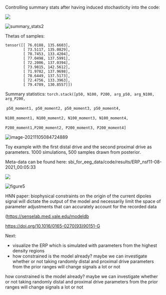 Controlling summary stats after having induced stochasticity into the code:

![](/home/kathi/Documents/Master_thesis/sbi_for_eeg_data/notebooks/summary_stats1.png)

![summary_stats2](/home/kathi/Documents/Master_thesis/sbi_for_eeg_data/notebooks/summary_stats2.png)



Thetas of samples: 

```
tensor([[ 76.0188, 135.6603],
        [ 73.5117, 135.0829],
        [ 78.7453, 133.4204],
        [ 77.0498, 137.5991],
        [ 72.2006, 137.0394],
        [ 73.9815, 142.5612],
        [ 71.9782, 137.9698],
        [ 78.6449, 137.5173],
        [ 72.4756, 133.3963],
        [ 79.4789, 130.8557]])
```

Summary statistics: `torch.stack([p50, N100, P200, arg_p50, arg_N100, arg_P200,`

​    `p50_moment1, p50_moment2, p50_moment3, p50_moment4,`

​    `N100_moment1, N100_moment2, N100_moment3, N100_moment4,`

​    `P200_moment1,P200_moment2, P200_moment3, P200_moment4]`

![image-20211105084724889](/home/kathi/Documents/Master_thesis/sbi_for_eeg_data/week_summaries/figures/hist_100_samples.png)



Toy example with the first distal drive and the second proximal drive as parameters. 1000 simulations, 500 samples drawn from posterior.

Meta-data can be found here: sbi_for_eeg_data/code/results/ERP_nsf11-08-2021_00:05:33

![](/home/kathi/Documents/Master_thesis/sbi_for_eeg_data/code/results/ERP_nsf11-08-2021_00:05:33/figure4.png)

![figure5](/home/kathi/Documents/Master_thesis/sbi_for_eeg_data/code/results/ERP_nsf11-08-2021_00:05:33/figure5.png)



HNN paper: biophysical constraints on the origin of the current dipoles signal will dictate the output of the model and necessarily limit the space of parameter adjustments that can accurately account for the recorded data

(https://senselab.med.yale.edu/modeldb

https://doi.org/10.1016/0165-0270(93)90151-G

Next: 

- visualize the ERP which is simulated with parameters from the highest density regions
- how constrained is the model already? maybe we can investigate whether or not taking randomly distal and proximal drive parameters from the prior ranges will change signals  a lot or not

how constrained is the model already? maybe we can investigate whether or not taking randomly distal and proximal drive parameters from the prior ranges will change signals  a lot or not
